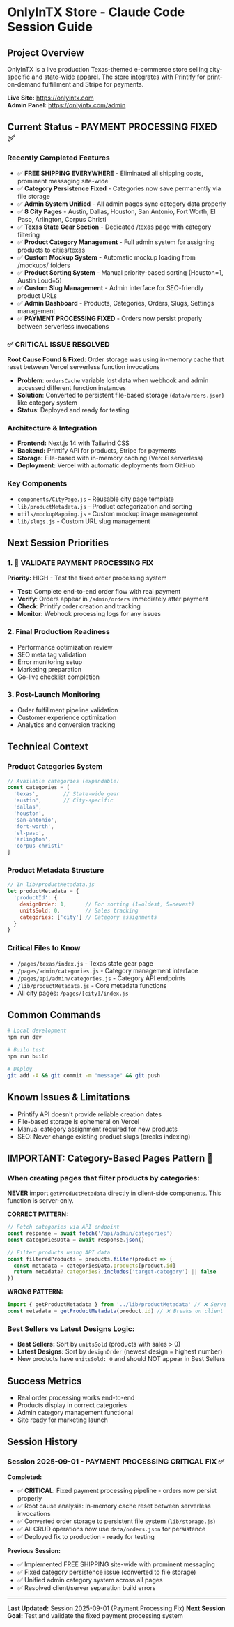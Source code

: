 # OnlyInTX Store - Claude Code Session Guide

## Project Overview
OnlyInTX is a live production Texas-themed e-commerce store selling city-specific and state-wide apparel. The store integrates with Printify for print-on-demand fulfillment and Stripe for payments.

**Live Site:** https://onlyintx.com  
**Admin Panel:** https://onlyintx.com/admin  

## Current Status - PAYMENT PROCESSING FIXED ✅

### Recently Completed Features
- ✅ **FREE SHIPPING EVERYWHERE** - Eliminated all shipping costs, prominent messaging site-wide
- ✅ **Category Persistence Fixed** - Categories now save permanently via file storage
- ✅ **Admin System Unified** - All admin pages sync category data properly  
- ✅ **8 City Pages** - Austin, Dallas, Houston, San Antonio, Fort Worth, El Paso, Arlington, Corpus Christi
- ✅ **Texas State Gear Section** - Dedicated /texas page with category filtering
- ✅ **Product Category Management** - Full admin system for assigning products to cities/texas
- ✅ **Custom Mockup System** - Automatic mockup loading from /mockups/ folders
- ✅ **Product Sorting System** - Manual priority-based sorting (Houston=1, Austin Loud=5)
- ✅ **Custom Slug Management** - Admin interface for SEO-friendly product URLs
- ✅ **Admin Dashboard** - Products, Categories, Orders, Slugs, Settings management
- ✅ **PAYMENT PROCESSING FIXED** - Orders now persist properly between serverless invocations

### ✅ CRITICAL ISSUE RESOLVED
**Root Cause Found & Fixed**: Order storage was using in-memory cache that reset between Vercel serverless function invocations
- **Problem**: `ordersCache` variable lost data when webhook and admin accessed different function instances  
- **Solution**: Converted to persistent file-based storage (`data/orders.json`) like category system
- **Status**: Deployed and ready for testing

### Architecture & Integration
- **Frontend:** Next.js 14 with Tailwind CSS
- **Backend:** Printify API for products, Stripe for payments
- **Storage:** File-based with in-memory caching (Vercel serverless)
- **Deployment:** Vercel with automatic deployments from GitHub

### Key Components
- `components/CityPage.js` - Reusable city page template
- `lib/productMetadata.js` - Product categorization and sorting
- `utils/mockupMapping.js` - Custom mockup image management
- `lib/slugs.js` - Custom URL slug management

## Next Session Priorities

### 1. 🧪 VALIDATE PAYMENT PROCESSING FIX
**Priority:** HIGH - Test the fixed order processing system
- **Test**: Complete end-to-end order flow with real payment
- **Verify**: Orders appear in `/admin/orders` immediately after payment
- **Check**: Printify order creation and tracking
- **Monitor**: Webhook processing logs for any issues

### 2. Final Production Readiness
- Performance optimization review
- SEO meta tag validation
- Error monitoring setup
- Marketing preparation
- Go-live checklist completion

### 3. Post-Launch Monitoring
- Order fulfillment pipeline validation
- Customer experience optimization
- Analytics and conversion tracking

## Technical Context

### Product Categories System
```javascript
// Available categories (expandable)
const categories = [
  'texas',        // State-wide gear
  'austin',       // City-specific
  'dallas', 
  'houston',
  'san-antonio',
  'fort-worth',
  'el-paso', 
  'arlington',
  'corpus-christi'
]
```

### Product Metadata Structure
```javascript
// In lib/productMetadata.js
let productMetadata = {
  'productId': {
    designOrder: 1,      // For sorting (1=oldest, 5=newest)
    unitsSold: 0,        // Sales tracking
    categories: ['city'] // Category assignments
  }
}
```

### Critical Files to Know
- `/pages/texas/index.js` - Texas state gear page
- `/pages/admin/categories.js` - Category management interface
- `/pages/api/admin/categories.js` - Category API endpoints
- `/lib/productMetadata.js` - Core metadata functions
- All city pages: `/pages/[city]/index.js`

## Common Commands
```bash
# Local development
npm run dev

# Build test
npm run build

# Deploy
git add -A && git commit -m "message" && git push
```

## Known Issues & Limitations
- Printify API doesn't provide reliable creation dates
- File-based storage is ephemeral on Vercel
- Manual category assignment required for new products
- SEO: Never change existing product slugs (breaks indexing)

## IMPORTANT: Category-Based Pages Pattern 🚨

### When creating pages that filter products by categories:
**NEVER** import `getProductMetadata` directly in client-side components. This function is server-only.

**CORRECT PATTERN:**
```javascript
// Fetch categories via API endpoint
const response = await fetch('/api/admin/categories')
const categoriesData = await response.json()

// Filter products using API data
const filteredProducts = products.filter(product => {
  const metadata = categoriesData.products[product.id]
  return metadata?.categories?.includes('target-category') || false
})
```

**WRONG PATTERN:**
```javascript
import { getProductMetadata } from '../lib/productMetadata' // ❌ Server-only function
const metadata = getProductMetadata(product.id) // ❌ Breaks on client
```

### Best Sellers vs Latest Designs Logic:
- **Best Sellers:** Sort by `unitsSold` (products with sales > 0)
- **Latest Designs:** Sort by `designOrder` (newest design = highest number)
- New products have `unitsSold: 0` and should NOT appear in Best Sellers

## Success Metrics
- Real order processing works end-to-end
- Products display in correct categories
- Admin category management functional
- Site ready for marketing launch

## Session History

### Session 2025-09-01 - PAYMENT PROCESSING CRITICAL FIX ✅
**Completed:**
- ✅ **CRITICAL**: Fixed payment processing pipeline - orders now persist properly
- ✅ Root cause analysis: In-memory cache reset between serverless invocations
- ✅ Converted order storage to persistent file system (`lib/storage.js`)
- ✅ All CRUD operations now use `data/orders.json` for persistence
- ✅ Deployed fix to production - ready for testing

**Previous Session:**
- ✅ Implemented FREE SHIPPING site-wide with prominent messaging
- ✅ Fixed category persistence issue (converted to file storage)
- ✅ Unified admin category system across all pages
- ✅ Resolved client/server separation build errors

---
**Last Updated:** Session 2025-09-01 (Payment Processing Fix)
**Next Session Goal:** Test and validate the fixed payment processing system
